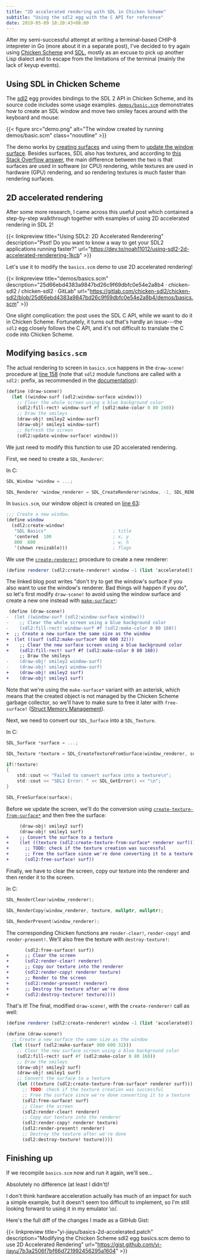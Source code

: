 ```yaml
---
title: "2D accelerated rendering with SDL in Chicken Scheme"
subtitle: "Using the sdl2 egg with the C API for reference"
date: 2019-05-09 18:20:43+08:00
---
```


After my semi-successful attempt at writing a terminal-based CHIP-8 intepreter in Go (more about it
in a separate post), I've decided to try again using [Chicken Scheme](https://www.call-cc.org/) and
[SDL](https://www.libsdl.org/), mostly as an excuse to pick up another Lisp dialect and to escape
from the limitations of the terminal (mainly the lack of keyup events).

## Using SDL in Chicken Scheme

The [sdl2](http://wiki.call-cc.org/eggref/5/sdl2) egg provides bindings to the SDL 2 API in Chicken
Scheme, and its source code includes some usage examples.
[`demos/basic.scm`](https://gitlab.com/chicken-sdl2/chicken-sdl2/blob/master/demos/basics.scm)
demonstrates how to create an SDL window and move two smiley faces around with the keyboard and
mouse:

{{< figure src="demo.png" alt="The window created by running demos/basic.scm" class="nooutline" >}}

The demo works by [creating surfaces][1] and using them to [update the window surface][2]. Besides
surfaces, SDL also has textures, and according to [this Stack Overflow
answer](https://stackoverflow.com/a/26113388), the main difference between the two is that surfaces
are used in software (or CPU) rendering, while textures are used in hardware (GPU) rendering, and so
rendering textures is much faster than rendering surfaces.

## 2D accelerated rendering

After some more research, I came across this useful post which contained a step-by-step walkthrough
together with examples of using 2D accelerated rendering in SDL 2!

{{< linkpreview title="Using SDL2: 2D Accelerated Renderering"
description="Psst! Do you want to know a way to get your SDL2 applications running faster?"
url="https://dev.to/noah11012/using-sdl2-2d-accelerated-renderering-1kcb" >}}

Let's use it to modify the `basics.scm` demo to use 2D accelerated rendering!

{{< linkpreview title="demos/basics.scm"
description="25d66ebd4383a9847bd26c9f69dbfc0e54e2a8b4 · chicken-sdl2 / chicken-sdl2 · GitLab"
url="https://gitlab.com/chicken-sdl2/chicken-sdl2/blob/25d66ebd4383a9847bd26c9f69dbfc0e54e2a8b4/demos/basics.scm" >}}

One slight complication: the post uses the SDL C API, while we want to do it in Chicken Scheme.
Fortunately, it turns out that's hardly an issue---the `sdl2` egg closely follows the C API, and
it's not difficult to translate the C code into Chicken Scheme.

## Modifying `basics.scm`

The actual rendering to screen in `basics.scm` happens in the `draw-scene!` procedure at [line
158](https://gitlab.com/chicken-sdl2/chicken-sdl2/blob/25d66ebd4383a9847bd26c9f69dbfc0e54e2a8b4/demos/basics.scm#L158) (note that `sdl2` module functions are called with a `sdl2:` prefix, as recommended in the
 [documentation](http://wiki.call-cc.org/eggref/5/sdl2#usage-and-examples)):

```scheme
(define (draw-scene!)
  (let ((window-surf (sdl2:window-surface window)))
    ;; Clear the whole screen using a blue background color
    (sdl2:fill-rect! window-surf #f (sdl2:make-color 0 80 160))
    ;; Draw the smileys
    (draw-obj! smiley2 window-surf)
    (draw-obj! smiley1 window-surf)
    ;; Refresh the screen
    (sdl2:update-window-surface! window)))
```

We just need to modify this function to use 2D accelerated rendering.

First, we need to create a `SDL_Renderer`: 

In C:
```c
SDL_Window *window = ...;

SDL_Renderer *window_renderer = SDL_CreateRenderer(window, -1, SDL_RENDERER_ACCELERATED);
```

In `basics.scm`, our window object is created on [line 63][3]:

```scheme
;;; Create a new window.
(define window
  (sdl2:create-window!
   "SDL Basics"                         ; title
   'centered  100                       ; x, y
   800  600                             ; w, h
   '(shown resizable)))                 ; flags
```

We use the [`create-renderer!`](https://wiki.call-cc.org/eggref/5/sdl2#renderer-functions) procedure to create a new renderer:

```scheme
(define renderer (sdl2:create-renderer! window -1 (list 'accelerated)))
```

The linked blog post writes "don't try to get the window's surface if you also want to use the
window's renderer. Bad things will happen if you do", so let's first modify `draw-scene!` to avoid
using the window surface and create a new one instead with
[`make-surface*`](http://wiki.call-cc.org/eggref/5/sdl2#sdl2surface):

```diff
 (define (draw-scene!)
-  (let ((window-surf (sdl2:window-surface window)))
-    ;; Clear the whole screen using a blue background color
-    (sdl2:fill-rect! window-surf #f (sdl2:make-color 0 80 160))
+  ;; Create a new surface the same size as the window
+  (let ((surf (sdl2:make-surface* 800 600 32)))
+    ;; Clear the new surface screen using a blue background color
+    (sdl2:fill-rect! surf #f (sdl2:make-color 0 80 160))
     ;; Draw the smileys
-    (draw-obj! smiley2 window-surf)
-    (draw-obj! smiley1 window-surf)
+    (draw-obj! smiley2 surf)
+    (draw-obj! smiley1 surf)
```

Note that we're using the `make-surface*` variant with an asterisk, which means that the created
object is not managed by the Chicken Scheme garbage collector, so we'll have to make sure to free it
later with `free-surface!` ([Struct Memory
Management](http://wiki.call-cc.org/eggref/5/sdl2#struct-memory-management)).

Next, we need to convert our `SDL_Surface` into a `SDL_Texture`.

In C:

```c
SDL_Surface *surface = ...;

SDL_Texture *texture = SDL_CreateTextureFromSurface(window_renderer, surface);

if(!texture)
{
    std::cout << "Failed to convert surface into a texture\n";
    std::cout << "SDL2 Error: " << SDL_GetError() << "\n";
}

SDL_FreeSurface(surface);
```

Before we update the screen, we'll do the conversion using
[`create-texture-from-surface*`](http://wiki.call-cc.org/eggref/5/sdl2#sdl2texture) and then free
the surface:

```diff
     (draw-obj! smiley2 surf)
     (draw-obj! smiley1 surf)
+    ;; Convert the surface to a texture
+    (let ((texture (sdl2:create-texture-from-surface* renderer surf)))
+      ;; TODO: check if the texture creation was successful
+      ;; Free the surface since we're done converting it to a texture
+      (sdl2:free-surface! surf))
```

Finally, we have to clear the screen, copy our texture into the renderer and then render it to the
screen.

In C:

```c
SDL_RenderClear(window_renderer);

SDL_RenderCopy(window_renderer, texture, nullptr, nullptr);

SDL_RenderPresent(window_renderer);
```

The corresponding Chicken functions are `render-clear!`, `render-copy!` and `render-present!`. We'll
also free the texture with `destroy-texture!`:

```diff
       (sdl2:free-surface! surf))
+      ;; Clear the screen
+      (sdl2:render-clear! renderer)
+      ;; Copy our texture into the renderer
+      (sdl2:render-copy! renderer texture)
+      ;; Render to the screen
+      (sdl2:render-present! renderer)
+      ;; Destroy the texture after we're done
+      (sdl2:destroy-texture! texture))))
```

That's it! The final, modified `draw-scene!`, with the `create-renderer!` call as well:

```scheme
(define renderer (sdl2:create-renderer! window -1 (list 'accelerated)))

(define (draw-scene!)
  ;; Create a new surface the same size as the window
  (let ((surf (sdl2:make-surface* 800 600 32)))
    ;; Clear the new surface screen using a blue background color
    (sdl2:fill-rect! surf #f (sdl2:make-color 0 80 160))
    ;; Draw the smileys
    (draw-obj! smiley2 surf)
    (draw-obj! smiley1 surf)
    ;; Convert the surface to a texture
    (let ((texture (sdl2:create-texture-from-surface* renderer surf)))
      ;; TODO: check if the texture creation was successful
      ;; Free the surface since we're done converting it to a texture
      (sdl2:free-surface! surf)
      ;; Clear the screen
      (sdl2:render-clear! renderer)
      ;; Copy our texture into the renderer
      (sdl2:render-copy! renderer texture)
      (sdl2:render-present! renderer)
      ;; Destroy the texture after we're done
      (sdl2:destroy-texture! texture))))
```

## Finishing up

If we recompile `basics.scm` now and run it again, we'll see...

Absolutely no difference (at least I didn't)!

I don't think hardware acceleration actually has much of an impact for such a simple example, but it
doesn't seem too difficult to implement, so I'm still looking forward to using it in my emulator \o/.

Here's the full diff of the changes I made as a GitHub Gist:

{{< linkpreview title="yi-jiayu/basics-2d-accelerated.patch"
description="Modifying the Chicken Scheme sdl2 egg basics.scm demo to use 2D Accelerated Rendering"
url="https://gist.github.com/yi-jiayu/7b3a2506f7bf66d721992456295a1604" >}}

[1]: https://gitlab.com/chicken-sdl2/chicken-sdl2/blob/25d66ebd4383a9847bd26c9f69dbfc0e54e2a8b4/demos/basics.scm#L117
[2]: https://gitlab.com/chicken-sdl2/chicken-sdl2/blob/25d66ebd4383a9847bd26c9f69dbfc0e54e2a8b4/demos/basics.scm#L166
[3]: https://gitlab.com/chicken-sdl2/chicken-sdl2/blob/25d66ebd4383a9847bd26c9f69dbfc0e54e2a8b4/demos/basics.scm#L63
